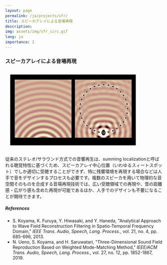 ```yaml
---
layout: page
permalink: /ja/projects/sfr/
title: スピーカアレイによる音場再現
description: 
img: assets/img/sfr_circ.gif
lang: ja
importance: 2
---
```


### スピーカアレイによる音場再現

<div class="row">
<img src="/assets/img/sfr_circ.gif" alt="Sound field reproduction using loudspeaker array" width="80%" style="margin: 1rem;">
</div>
<p>従来のステレオ/サラウンド方式での音響再生は、summing localizationと呼ばれる聴覚特性に基づくため、スピーカアレイ中心位置（いわゆるスィートスポット）でしか適切に受聴することができず、特に残響環境を再現する場合などは人手で音をデザインするプロセスも必要です。複数のスピーカを用いて物理的な音空間そのものを合成する音場再現技術では、広い受聴領域での再現や、音の距離感・広がり感も含めた再現が可能であるほか、人手でのデザインも不要になることが期待できます。 </p>

##### References
- S. Koyama, K. Furuya, Y. Hiwasaki, and Y. Haneda, "Analytical Approach to Wave Field Reconstruction Filtering in Spatio-Temporal Frequency Domain," *IEEE Trans. Audio, Speech, Lang. Process.*, vol. 21, no. 4, pp. 685-696, 2013. <a href="https://doi.org/10.1109/TASL.2012.2229985" target="_blank"><i class="fas fa-external-link-alt"></i></a>
- N. Ueno, S. Koyama, and H. Saruwatari, "Three-Dimensional Sound Field Reproduction Based on Weighted Mode-Matching Method," *IEEE/ACM Trans. Audio, Speech, Lang. Process.*, vol. 27, no. 12, pp. 1852-1867, 2019. <a href="https://doi.org/10.1109/TASLP.2019.2934834" target="_blank"><i class="fas fa-external-link-alt"></i></a>

